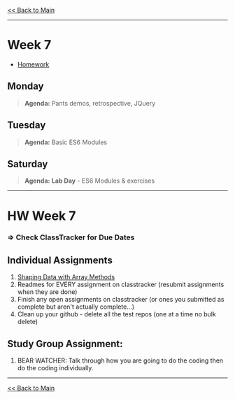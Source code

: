 [<< Back to Main](../README.md)

---
# Week 7
- [Homework](#hw-week-7)

## Monday
> **Agenda:** Pants demos, retrospective, JQuery

## Tuesday
> **Agenda:** Basic ES6 Modules

## Saturday
> **Agenda:** **Lab Day** - ES6 Modules & exercises
---
# HW Week 7
### => Check ClassTracker for Due Dates

## Individual Assignments
1. [Shaping Data with Array Methods](./JS_ARRAY_METHODS.md)
1. Readmes for EVERY assignment on classtracker (resubmit assignments when they are done)
1.  Finish any open assignments on classtracker (or ones you submitted as complete but aren't actually complete...)
1.  Clean up your github - delete all the test repos (one at a time no bulk delete)

## Study Group Assignment:
1. BEAR WATCHER: Talk through how you are going to do the coding then do the coding individually.

---
[<< Back to Main](../README.md)